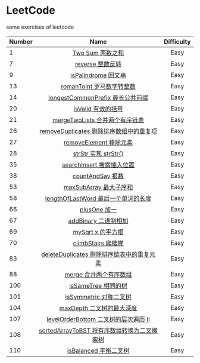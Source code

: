 # LeetCode

some exercises of leetcode

| Number |                                                                 Name                                                                 | Difficulty |
| ------ | :----------------------------------------------------------------------------------------------------------------------------------: | :--------: |
| 1      |                    [Two Sum 两数之和](https://github.com/buki26/LeetCode/blob/master/Solutions/Easy/1-TwoSum.md)                     |    Easy    |
| 7      |                    [reverse 整数反转](https://github.com/buki26/LeetCode/blob/master/Solutions/Easy/7-reverse.md)                    |    Easy    |
| 9      |                [isPalindrome 回文串](https://github.com/buki26/LeetCode/blob/master/Solutions/Easy/9-isPalindrome.md)                |    Easy    |
| 13     |             [romanToInt 罗马数字转整数](https://github.com/buki26/LeetCode/blob/master/Solutions/Easy/13-romanToInt.md)              |    Easy    |
| 14     |     [longestCommonPrefix 最长公共前缀](https://github.com/buki26/LeetCode/blob/master/Solutions/Easy/14-longestCommonPrefix.md)      |    Easy    |
| 20     |                  [isValid 有效的括号](https://github.com/buki26/LeetCode/blob/master/Solutions/Easy/20-isValid.md)                   |    Easy    |
| 21     |         [mergeTwoLists 合并两个有序链表](https://github.com/buki26/LeetCode/blob/master/Solutions/Easy/21-mergeTwoLists.md)          |    Easy    |
| 26     |   [removeDuplicates 删除排序数组中的重复项](https://github.com/buki26/LeetCode/blob/master/Solutions/Easy/26-removeDuplicates.md)    |    Easy    |
| 27     |             [removeElement 移除元素](https://github.com/buki26/LeetCode/blob/master/Solutions/Easy/27-removeElement.md)              |    Easy    |
| 28     |                  [strStr 实现 strStr()](https://github.com/buki26/LeetCode/blob/master/Solutions/Easy/28-strStr.md)                  |    Easy    |
| 35     |            [searchInsert 搜索插入位置](https://github.com/buki26/LeetCode/blob/master/Solutions/Easy/35-searchInsert.md)             |    Easy    |
| 38     |                 [countAndSay 报数](https://github.com/buki26/LeetCode/blob/master/Solutions/Easy/38-countAndSay.md)                  |    Easy    |
| 53     |              [maxSubArray 最大子序和](https://github.com/buki26/LeetCode/blob/master/Solutions/Easy/53-maxSubArray.md)               |    Easy    |
| 58     |     [lengthOfLastWord 最后一个单词的长度](https://github.com/buki26/LeetCode/blob/master/Solutions/Easy/58-lengthOfLastWord.md)      |    Easy    |
| 66     |                     [plusOne 加一](https://github.com/buki26/LeetCode/blob/master/Solutions/Easy/66-plusOne.md)                      |    Easy    |
| 67     |                [addBinary 二进制相加](https://github.com/buki26/LeetCode/blob/master/Solutions/Easy/67-addBinary.md)                 |    Easy    |
| 69     |                   [mySqrt x 的平方根](https://github.com/buki26/LeetCode/blob/master/Solutions/Easy/69-mySqrt.md)                    |    Easy    |
| 70     |                [climbStairs 爬楼梯](https://github.com/buki26/LeetCode/blob/master/Solutions/Easy/70-climbStairs.md)                 |    Easy    |
| 83     |  [deleteDuplicates 删除排序链表中的重复元素](https://github.com/buki26/LeetCode/blob/master/Solutions/Easy/83-deleteDuplicates.md)   |    Easy    |
| 88     |                 [merge 合并两个有序数组](https://github.com/buki26/LeetCode/blob/master/Solutions/Easy/88-merge.md)                  |    Easy    |
| 100    |                [isSameTree 相同的树](https://github.com/buki26/LeetCode/blob/master/Solutions/Easy/100-isSameTree.md)                |    Easy    |
| 101    |              [isSymmetric 对称二叉树](https://github.com/buki26/LeetCode/blob/master/Solutions/Easy/101-isSymmetric.md)              |    Easy    |
| 104    |              [maxDepth 二叉树的最大深度](https://github.com/buki26/LeetCode/blob/master/Solutions/Easy/104-maxDepth.md)              |    Easy    |
| 107    |    [levelOrderBottom 二叉树的层次遍历 II](https://github.com/buki26/LeetCode/blob/master/Solutions/Easy/107-levelOrderBottom.md)     |    Easy    |
| 108    | [sortedArrayToBST 将有序数组转换为二叉搜索树](https://github.com/buki26/LeetCode/blob/master/Solutions/Easy/108-sortedArrayToBST.md) |    Easy    |
| 110    |               [isBalanced 平衡二叉树](https://github.com/buki26/LeetCode/blob/master/Solutions/Easy/110-isBalanced.md)               |    Easy    |
